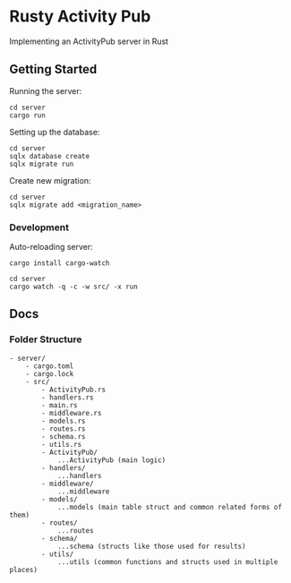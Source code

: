 # Rusty Activity Pub

Implementing an ActivityPub server in Rust

## Getting Started

Running the server:

```
cd server
cargo run
```

Setting up the database:

```
cd server
sqlx database create
sqlx migrate run
```

Create new migration:

```
cd server
sqlx migrate add <migration_name>
```

### Development

Auto-reloading server:

```
cargo install cargo-watch
```

```
cd server
cargo watch -q -c -w src/ -x run
```

## Docs

### Folder Structure

```
- server/
    - cargo.toml
    - cargo.lock
    - src/
        - ActivityPub.rs
        - handlers.rs
        - main.rs
        - middleware.rs
        - models.rs
        - routes.rs
        - schema.rs
        - utils.rs
        - ActivityPub/
            ...ActivityPub (main logic)
        - handlers/
            ...handlers
        - middleware/
            ...middleware
        - models/
            ...models (main table struct and common related forms of them)
        - routes/
            ...routes
        - schema/
            ...schema (structs like those used for results)
        - utils/
            ...utils (common functions and structs used in multiple places)
```
